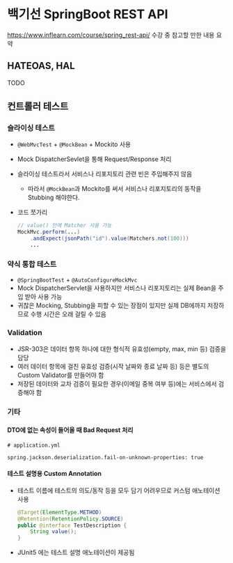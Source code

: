 # 백기선 SpringBoot REST API

https://www.inflearn.com/course/spring_rest-api/ 수강 중 참고할 만한 내용 요약

## HATEOAS, HAL

TODO

## 컨트롤러 테스트

### 슬라이싱 테스트

- `@WebMvcTest` + `@MockBean` + Mockito 사용
- Mock DispatcherSevlet을 통해 Request/Response 처리
- 슬라이싱 테스트라서 서비스나 리포지토리 관련 빈은 주입해주지 않음
    - 따라서 `@MockBean`과 Mockito를 써서 서비스나 리포지토리의 동작을 Stubbing 해야한다.

- 코드 쪼가리

    ```java
    // value() 안에 Matcher 사용 가능
    MockMvc.perform(...)
        .andExpect(jsonPath("id").value(Matchers.not(100)))
        ...
    ```

### 약식 통합 테스트

- `@SpringBootTest` + `@AutoConfigureMockMvc`
- Mock DispatcherServlet을 사용하지만 서비스나 리포지토리는 실제 Bean을 주입 받아 사용 가능
- 귀찮은 Mocking, Stubbing을 피할 수 있는 장점이 있지만 실제 DB에까지 저장하므로 수행 시간은 오래 걸릴 수 있음

### Validation

- JSR-303은 데이터 항목 하나에 대한 형식적 유효성(empty, max, min 등) 검증을 담당
- 여러 데이터 항목에 걸친 유효성 검증(시작 날짜와 종료 날짜 등) 등은 별도의 Custom Validator를 만들어야 함
- 저장된 데이터와 교차 검증이 필요한 경우(이메일 중복 여부 등)에는 서비스에서 검증해야 함


### 기타

#### DTO에 없는 속성이 들어올 때 Bad Request 처리

```
# application.yml

spring.jackson.deserialization.fail-on-unknown-properties: true
```

#### 테스트 설명용 Custom Annotation

- 테스트 이름에 테스트의 의도/동작 등을 모두 담기 어려우므로 커스텀 애노테이션 사용

	```java
	@Target(ElementType.METHOD)
	@Retention(RetentionPolicy.SOURCE)
	public @interface TestDescription {		
		String value();
	}
	```

- JUnit5 에는 테스트 설명 애노테이션이 제공됨



